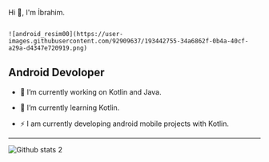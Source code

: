 Hi 👋, I'm İbrahim.
                                                                                                   
                                                                                          ![android_resim00](https://user-images.githubusercontent.com/92909637/193442755-34a6862f-0b4a-40cf-a29a-d4347e720919.png)
                                                                                 
Android Devoloper
-------------------------------------------------

- 🔭 I’m currently working on Kotlin and Java.
- 🌱 I’m currently learning Kotlin.

- ⚡ I am currently developing android mobile projects with Kotlin.



-------------------------------------------------------------------------------------------------------------------------------------------------------------------------


![Github stats 2](https://github-readme-stats.vercel.app/api?username=Ibrahmdmr&show_icons=true&theme=radical)

